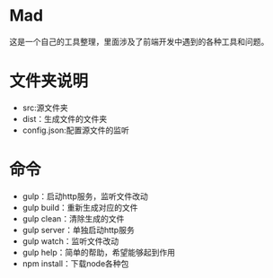 # Mad

这是一个自己的工具整理，里面涉及了前端开发中遇到的各种工具和问题。

# 文件夹说明

- src:源文件夹
- dist：生成文件的文件夹
- config.json:配置源文件的监听

# 命令

- gulp：启动http服务，监听文件改动
- gulp build：重新生成对应的文件
- gulp clean：清除生成的文件
- gulp server：单独启动http服务
- gulp watch：监听文件改动
- gulp help：简单的帮助，希望能够起到作用
- npm install：下载node各种包
